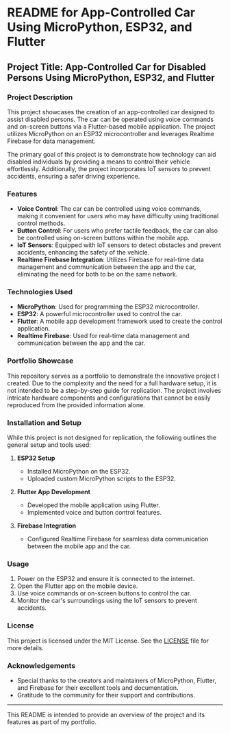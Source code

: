 # README for App-Controlled Car Using MicroPython, ESP32, and Flutter

## Project Title: App-Controlled Car for Disabled Persons Using MicroPython, ESP32, and Flutter

### Project Description

This project showcases the creation of an app-controlled car designed to assist disabled persons. The car can be operated using voice commands and on-screen buttons via a Flutter-based mobile application. The project utilizes MicroPython on an ESP32 microcontroller and leverages Realtime Firebase for data management.

The primary goal of this project is to demonstrate how technology can aid disabled individuals by providing a means to control their vehicle effortlessly. Additionally, the project incorporates IoT sensors to prevent accidents, ensuring a safer driving experience.

### Features

- **Voice Control**: The car can be controlled using voice commands, making it convenient for users who may have difficulty using traditional control methods.
- **Button Control**: For users who prefer tactile feedback, the car can also be controlled using on-screen buttons within the mobile app.
- **IoT Sensors**: Equipped with IoT sensors to detect obstacles and prevent accidents, enhancing the safety of the vehicle.
- **Realtime Firebase Integration**: Utilizes Firebase for real-time data management and communication between the app and the car, eliminating the need for both to be on the same network.

### Technologies Used

- **MicroPython**: Used for programming the ESP32 microcontroller.
- **ESP32**: A powerful microcontroller used to control the car.
- **Flutter**: A mobile app development framework used to create the control application.
- **Realtime Firebase**: Used for real-time data management and communication between the app and the car.

### Portfolio Showcase

This repository serves as a portfolio to demonstrate the innovative project I created. Due to the complexity and the need for a full hardware setup, it is not intended to be a step-by-step guide for replication. The project involves intricate hardware components and configurations that cannot be easily reproduced from the provided information alone.

### Installation and Setup

While this project is not designed for replication, the following outlines the general setup and tools used:

1. **ESP32 Setup**
   - Installed MicroPython on the ESP32.
   - Uploaded custom MicroPython scripts to the ESP32.

2. **Flutter App Development**
   - Developed the mobile application using Flutter.
   - Implemented voice and button control features.

3. **Firebase Integration**
   - Configured Realtime Firebase for seamless data communication between the mobile app and the car.

### Usage

1. Power on the ESP32 and ensure it is connected to the internet.
2. Open the Flutter app on the mobile device.
3. Use voice commands or on-screen buttons to control the car.
4. Monitor the car's surroundings using the IoT sensors to prevent accidents.

### License

This project is licensed under the MIT License. See the [LICENSE](LICENSE) file for more details.

### Acknowledgements

- Special thanks to the creators and maintainers of MicroPython, Flutter, and Firebase for their excellent tools and documentation.
- Gratitude to the community for their support and contributions.

---

This README is intended to provide an overview of the project and its features as part of my portfolio.
